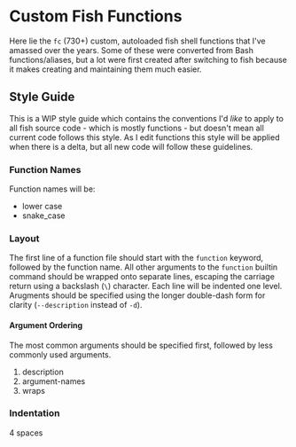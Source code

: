 # Custom Fish Functions

Here lie the `fc` (730+) custom, autoloaded fish shell functions that I've amassed over the years.
Some of these were converted from Bash functions/aliases, but a lot were first created after switching
to fish because it makes creating and maintaining them much easier.

## Style Guide

This is a WIP style guide which contains the conventions I'd _like_ to apply to all fish source code -
which is mostly functions - but doesn't mean all current code follows this style. As I edit functions
this style will be applied when there is a delta, but all new code will follow these guidelines.

### Function Names

Function names will be:

- lower case
- snake_case

### Layout

The first line of a function file should start with the `function` keyword,
followed by the function name. All other arguments to the `function` builtin
command should be wrapped onto separate lines, escaping the carriage return using a backslash (`\`)
character. Each line will be indented one level. Arugments should be specified
using the longer double-dash form for clarity (`--description` instead of `-d`).

#### Argument Ordering

The most common arguments should be specified first, followed by less commonly used arguments.

1. description
1. argument-names
1. wraps

### Indentation

4 spaces
